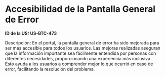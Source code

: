# Accesibilidad de la Pantalla General de Error

**ID de la US: US-BTC-473**

Descripción: En el portal, la pantalla general de error ha sido mejorada para ser más accesible para todos los usuarios. Las mejoras realizadas aseguran que la información importante sea fácilmente entendida por personas con diferentes necesidades, proporcionando una experiencia más inclusiva. Esto ayuda a los usuarios a comprender mejor lo que ocurrió en caso de error, facilitando la resolución del problema.